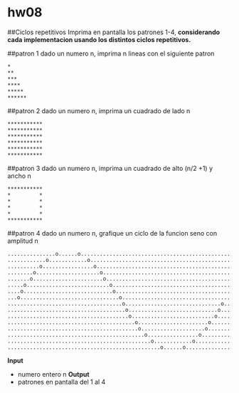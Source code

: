 # hw08
##Ciclos repetitivos
Imprima en pantalla los  patrones 1-4, **considerando cada implementacion usando los distintos ciclos repetitivos.**

##patron 1
dado un numero n, imprima n lineas con el siguiente patron

```
*
**
***
****
*****
******
```

##patron 2
dado un numero n, imprima un cuadrado de lado n

```
***********
***********
***********
***********
***********
***********
```

##patron 3
dado un numero n, imprima un cuadrado de alto (n/2 +1) y ancho n
```
***********
*         *
*         *
*         *
*         *
***********
```

##patron 4
dado un numero n,  grafique un ciclo de la funcion seno con amplitud n
```
...............o......o.......................................................
............o............o....................................................
..........o................o..................................................
........o....................o................................................
.......o......................o...............................................
.....o..........................o.............................................
....o............................o............................................
...o...............................o..........................................
....................................o..............................o..........
.....................................o............................o...........
......................................o..........................o............
........................................o......................o..............
.........................................o....................o...............
...........................................o................o.................
.............................................o............o...................
................................................o......o......................
```





**Input**
  + numero entero n
**Output**
+ patrones en pantalla  del 1 al 4
